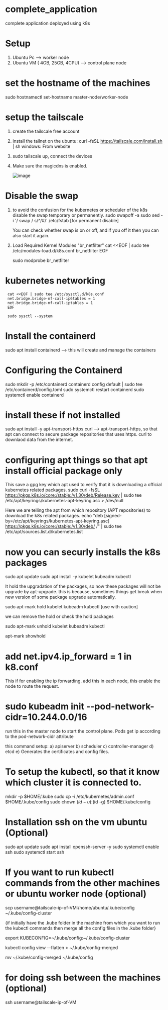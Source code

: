# complete_application
complete application deployed using k8s

# Setup
1) Ubuntu Pc --> worker node
2) Ubuntu VM ( 4GB, 25GB, 4CPU) --> control plane node

# set the hostname of the machines
sudo hostnamectl set-hostname master-node/worker-node

# setup the tailscale
1) create the tailscale free account
2) install the tailnet on the
     ubuntu: curl -fsSL https://tailscale.com/install.sh | sh
     windows: From website
3) sudo tailscale up, connect the devices
4) Make sure the magicdns is enabled.

   ![image](https://github.com/user-attachments/assets/26e117e6-ee36-432a-9a01-84a45aece391)

# Disable the swap
1) to avoid the confusion for the kubernetes or scheduler of the k8s disable the swap temporary or permanently.
   sudo swapoff -a
   sudo sed -i '/ swap / s/^/#/' /etc/fstab   [for permanent disable]

   You can check whether swap is on or off, and if you off it then you can also start it again.

2) Load Required Kernel Modules "br_netfilter"
   cat <<EOF | sudo tee /etc/modules-load.d/k8s.conf
   br_netfilter
   EOF

   sudo modprobe br_netfilter

# kubernetes networking
     cat <<EOF | sudo tee /etc/sysctl.d/k8s.conf
     net.bridge.bridge-nf-call-ip6tables = 1
     net.bridge.bridge-nf-call-iptables = 1
     EOF

     sudo sysctl --system

# Install the containerd
sudo apt install containerd --> this will create and manage the containers

# Configuring the Containerd
sudo mkdir -p /etc/containerd
containerd config default | sudo tee /etc/containerd/config.toml
sudo systemctl restart containerd
sudo systemctl enable containerd

# install these if not installed
sudo apt install -y apt-transport-https curl --> apt-transport-https, so that apt can connect to secure package repositories that uses https. curl to downlaod data from the internet.

# configuring apt things so that apt install official package only
This save a gpg key which apt used to verify that it is downloading a official kubernetes related packages.
sudo curl -fsSL https://pkgs.k8s.io/core:/stable:/v1.30/deb/Release.key | sudo tee /etc/apt/keyrings/kubernetes-apt-keyring.asc > /dev/null

Here we are telling the apt from which repository (APT repositories) to download the k8s related packages.
echo "deb [signed-by=/etc/apt/keyrings/kubernetes-apt-keyring.asc] https://pkgs.k8s.io/core:/stable:/v1.30/deb/ /" | sudo tee /etc/apt/sources.list.d/kubernetes.list

# now you can securly installs the k8s packages
sudo apt update
sudo apt install -y kubelet kubeadm kubectl

It hold the upgradation of the packages, so now these packages will not be upgrade by apt-upgrade. this is because, sometimes things get break when new version of some package upgrade automatically.

sudo apt-mark hold kubelet kubeadm kubectl [use with caution]

we can remove the hold or check the hold packages

sudo apt-mark unhold kubelet kubeadm kubectl

apt-mark showhold

# add net.ipv4.ip_forward = 1 in k8.conf
This if for enabling the ip forwarding. add this in each node, this enable the node to route the request.

# sudo kubeadm init --pod-network-cidr=10.244.0.0/16
run this in the master node to start the control plane. Pods get ip according to the pod-network-cidr attribute

this command setup:
a) apiserver
b) scheduler
c) controller-manager
d) etcd
e) Generates the certificates and config files.

# To setup the kubectl, so that it know which cluster it is connected to.
mkdir -p $HOME/.kube
sudo cp -i /etc/kubernetes/admin.conf $HOME/.kube/config
sudo chown $(id -u):$(id -g) $HOME/.kube/config

# Installation ssh on the vm ubuntu (Optional)
sudo apt update
sudo apt install openssh-server -y
sudo systemctl enable ssh
sudo systemctl start ssh

# If you want to run kubectl commands from the other machines or ubuntu worker node (optional)
scp username@tailscale-ip-of-VM:/home/ubuntu/.kube/config ~/.kube/config-cluster

{if initially have the .kube folder in the machine from which you want to run the kubectl commands then merge all the config files in the .kube folder}

export KUBECONFIG=~/.kube/config:~/.kube/config-cluster

kubectl config view --flatten > ~/.kube/config-merged

mv ~/.kube/config-merged ~/.kube/config

# for doing ssh between the machines (optional)
ssh username@tailscale-ip-of-VM

















